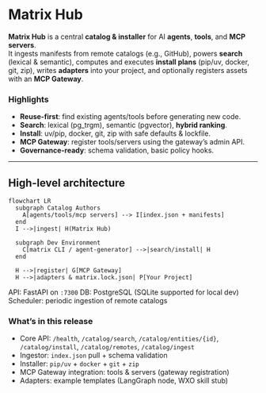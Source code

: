 # Matrix Hub

**Matrix Hub** is a central **catalog & installer** for AI **agents**, **tools**, and **MCP servers**.  
It ingests manifests from remote catalogs (e.g., GitHub), powers **search** (lexical & semantic), computes and executes **install plans** (pip/uv, docker, git, zip), writes **adapters** into your project, and optionally registers assets with an **MCP Gateway**.

### Highlights

- **Reuse-first**: find existing agents/tools before generating new code.
- **Search**: lexical (pg_trgm), semantic (pgvector), **hybrid ranking**.
- **Install**: uv/pip, docker, git, zip with safe defaults & lockfile.
- **MCP Gateway**: register tools/servers using the gateway’s admin API.
- **Governance-ready**: schema validation, basic policy hooks.

---

## High-level architecture

```mermaid
flowchart LR
  subgraph Catalog Authors
    A[agents/tools/mcp servers] --> I[index.json + manifests]
  end
  I -->|ingest| H(Matrix Hub)

  subgraph Dev Environment
    C[matrix CLI / agent-generator] -->|search/install| H
  end

  H -->|register| G[MCP Gateway]
  H -->|adapters & matrix.lock.json| P[Your Project]
```
API: FastAPI on `:7300`
DB: PostgreSQL (SQLite supported for local dev)
Scheduler: periodic ingestion of remote catalogs

### What’s in this release
* Core API: `/health`, `/catalog/search`, `/catalog/entities/{id}`, `/catalog/install`, `/catalog/remotes`, `/catalog/ingest`
* Ingestor: `index.json` pull + schema validation
* Installer: `pip/uv` + `docker` + `git` + `zip`
* MCP Gateway integration: tools & servers (gateway registration)
* Adapters: example templates (LangGraph node, WXO skill stub)
